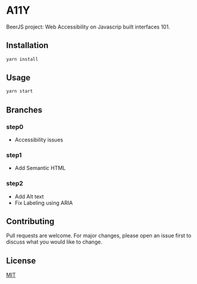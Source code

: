 # A11Y

BeerJS project: Web Accessibility on Javascrip built interfaces 101.


## Installation

```bash
yarn install
```

## Usage

```bash
yarn start
```

## Branches
### step0
* Accessibility issues

### step1
* Add Semantic HTML

### step2
* Add Alt text 
* Fix Labeling using ARIA

## Contributing
Pull requests are welcome. For major changes, please open an issue first to discuss what you would like to change.

## License
[MIT](https://choosealicense.com/licenses/mit/)